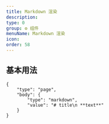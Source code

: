 ```yaml
---
title: Markdown 渲染
description:
type: 0
group: ⚙ 组件
menuName: Markdown 渲染
icon:
order: 58
---
```


## 基本用法

```schema
{
    "type": "page",
    "body": {
        "type": "markdown",
        "value": "# title\n **text**"
    }
}
```
